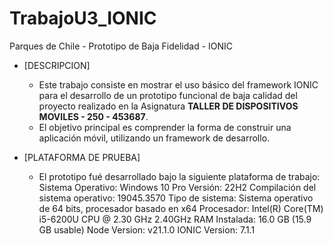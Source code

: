 # TrabajoU3_IONIC
Parques de Chile - Prototipo de Baja Fidelidad - IONIC
* [DESCRIPCION]
    * Este trabajo consiste en mostrar el uso básico del framework IONIC para el desarrollo de un prototipo funcional de baja calidad del proyecto realizado en
      la Asignatura **TALLER DE DISPOSITIVOS MOVILES - 250 - 453687**.
    * El objetivo principal es comprender la forma de construir una aplicación móvil, utilizando un framework de desarrollo.

* [PLATAFORMA DE PRUEBA]
    * El prototipo fué desarrollado bajo la siguiente plataforma de trabajo:
      Sistema Operativo: Windows 10 Pro
         Versión: 22H2
         Compilación del sistema operativo: 19045.3570
         Tipo de sistema: Sistema operativo de 64 bits, procesador basado en x64
      Procesador: Intel(R) Core(TM) i5-6200U CPU @ 2.30 GHz 2.40GHz
      RAM Instalada: 16.0 GB (15.9 GB usable)
      Node Version: v21.1.0
      IONIC Version: 7.1.1
      
